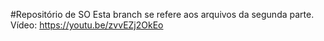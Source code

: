 #Repositório de SO
Esta branch se refere aos arquivos da segunda parte.
Vídeo: https://youtu.be/zvvEZj2OkEo
